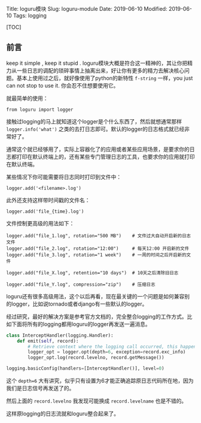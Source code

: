Title: loguru模块
Slug: loguru-module
Date: 2019-06-10
Modified: 2019-06-10
Tags: logging

[TOC]

## 前言

keep it simple , keep it stupid . loguru模块大概是符合这一精神的，其让你把精力从一些日志的调配的琐碎事情上抽离出来，好让你有更多的精力去解决核心问题。基本上使用过之后，就好像使用了python的新特性 `f-string` 一样，you just can not stop to use it. 你会忍不住想要使用它。

就最简单的使用：

```
from loguru import logger
```

接触过logging的马上就知道这个logger是个什么东西了，然后就想通常那样 `logger.info('what')` 之类的去打日志即可。默认的logger的日志格式就已经非常好了。

通常这个就已经够用了，实际上容器化了的应用或者某些应用场景，是要求你的日志都打印在默认终端上的，还有某些专门管理日志的工具，也要求你的应用就打印在默认终端。

某些情况下你可能需要将日志同时打印到文件中：

```
logger.add('<filename>.log')
```

此外还支持这样带时间戳的文件名：

```
logger.add('file_{time}.log')
```



文件控制更高级的用法如下：

```
logger.add("file_1.log", rotation="500 MB")    # 文件过大自动开启新的日志文件
logger.add("file_2.log", rotation="12:00")     # 每天12:00 开启新的文件
logger.add("file_3.log", rotation="1 week")    # 一周的时间之后开启新的文件

logger.add("file_X.log", retention="10 days")  # 10天之后清除旧日志

logger.add("file_Y.log", compression="zip")    # 压缩日志
```

loguru还有很多高级用法，这个以后再看，现在最关键的一个问题是如何兼容别的logger，比如说tornado或者django有一些默认的logger。

经过研究，最好的解决方案是参考官方文档的，完全整合logging的工作方式。比如下面将所有的logging都用loguru的logger再发送一遍消息。

```python
class InterceptHandler(logging.Handler):
    def emit(self, record):
        # Retrieve context where the logging call occurred, this happens to be in the 6th frame upward
        logger_opt = logger.opt(depth=6, exception=record.exc_info)
        logger_opt.log(record.levelno, record.getMessage())

logging.basicConfig(handlers=[InterceptHandler()], level=0)
```

这个 `depth=6` 大有讲究，似乎只有设置为6才能正确追踪原日志代码所在地，因为我们是日志信号再发送了的。

然后上面的 `record.levelno` 我发现可能换成 `record.levelname` 也是不错的。

这样原logging的日志流就和loguru整合起来了。



